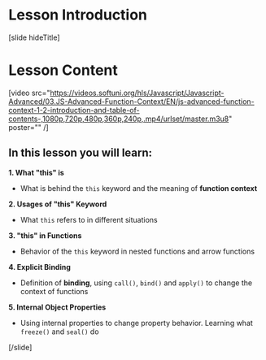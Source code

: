 # Lesson Introduction

[slide hideTitle]

# Lesson Content

[video src="https://videos.softuni.org/hls/Javascript/Javascript-Advanced/03.JS-Advanced-Function-Context/EN/js-advanced-function-context-1-2-introduction-and-table-of-contents-,1080p,720p,480p,360p,240p,.mp4/urlset/master.m3u8" poster="" /]

## In this lesson you will learn:

**1. What "this" is** 
- What is behind the `this` keyword and the meaning of **function context**

**2. Usages of "this" Keyword** 
- What `this` refers to in different situations

**3. "this" in Functions**
- Behavior of the `this` keyword in nested functions and arrow functions

**4. Explicit Binding**
- Definition of **binding**, using `call()`, `bind()` and `apply()` to change the context of functions

**5. Internal Object Properties**
- Using internal properties to change property behavior. Learning what `freeze()` and `seal()` do

[/slide]
